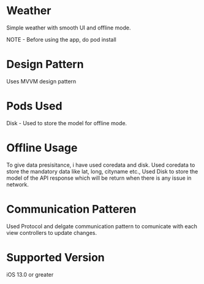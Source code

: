 # Weather
Simple weather with smooth UI and offline mode.

NOTE - Before using the app, do pod install 

# Design Pattern
Uses MVVM design pattern 

# Pods Used
Disk - Used to store the model for offline mode.

# Offline Usage
To give data presisitance, i have used coredata and disk. Used coredata to store the mandatory data like lat, long, cityname etc., Used Disk to store the model of the API response which will be return when there is any issue in network.

# Communication Patteren 
Used Protocol and delgate communication pattern to comunicate with each view controllers to update changes.

# Supported Version 
iOS 13.0 or greater

